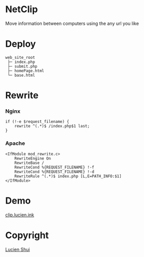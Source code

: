 # NetClip
Move information between computers using the any url you like

# Deploy

```
web_site_root
 ├─ index.php
 ├─ submit.php
 ├─ homePage.html
 └─ base.html
```

# Rewrite

### Nginx

```
if (!-e $request_filename) {
    rewrite ^(.*)$ /index.php$1 last;
}
```

### Apache

```
<IfModule mod_rewrite.c>
    RewriteEngine On
    RewriteBase /
    RewriteCond %{REQUEST_FILENAME} !-f
    RewriteCond %{REQUEST_FILENAME} !-d
    RewriteRule ^(.*)$ index.php [L,E=PATH_INFO:$1]
</IfModule>
```

# Demo

[clip.lucien.ink](http://www.lucien.ink/clip)

# Copyright

[Lucien Shui](http://www.lucien.ink)

